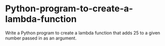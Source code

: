 # Python-program-to-create-a-lambda-function
Write a Python program to create a lambda function that adds 25 to a given number passed in as an argument.
